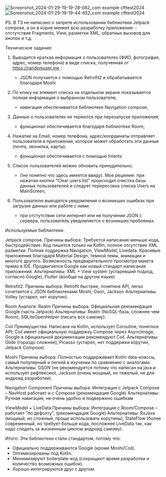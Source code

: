 

![Screenshot_2024-01-29-19-19-28-082_com example cfttest2024](https://github.com/OrionDevelopNSK/CFTTest2024/assets/86998536/cf54adb0-1ec4-4249-a11e-f98db646761e)
![Screenshot_2024-01-29-19-19-44-652_com example cfttest2024](https://github.com/OrionDevelopNSK/CFTTest2024/assets/86998536/e1a29ddf-7fad-4495-9cc9-dee30901fa1d)





PS. В ТЗ не написано о запрете использовании библиотеки Jetpack compose, а он в корне меняет всю разработку приложения:
	- отстутствие Fragments, View, разметки XML, обратных вызовов для кнопок и т.д.


Техническое задание:

1. Выводится краткая информация о пользователях (ФИО, фотография, адрес, номер телефона) в виде списка, полученная от https://randomuser.me ;

	- JSON получается с помощью Retrofit2 и обрабатывается благодаря Moshi

2. По клику на элемент списка на отдельном экране показывается полная информация о выбранном пользователе;

	- навигация обеспечивается библиотеке Navigation compose;

3. Данные о пользователях не теряются при перезапуске приложения;

	- функционал обеспечивается благодаря библиотеке Room;
   
4. Нажатие на Email, номер телефона, адрес/координаты отправляет пользователя в приложение, которое может обработать эти данные (почта, звонилка, карты);

	- функционал обеспечивается с помощью Intents
   
5. Список пользователей можно обновить принудительно;

	- (!не понятно что здесь имеется ввиду). Мое решение: при нажатии кнопки "Clear users list" происходит очистка базы данных пользователей и следует перересовка списка Users на MainScreen;

6. Пользователю выводятся уведомления о возникших ошибках при загрузке данных или работе с ними.

	- при отстутствии сети интернет или не получении JSON с сервера, пользователь уведомляется о возникших проблемах.


Используемые библиотеки:

Jetpack compose.
Причины выбора: 
Требуется написание меньше кода, быстродействие. 
Код пишется только на Kotlin, полное отсутствие XML разметки.
Полная поддержка Navigation, ViewModel, Livedata.
Красивые приложения благодаря Material Design, темной темы, анимации и многого другого. 
Возможность предварительного просмотра макета прямо в IDE. 
Продвигается Google как новый стандарт написания приложений.
Альтернативы: XML + View system (устаревший подход, согласно Google), Flutter (вообще на другом языке)

Retrofit2.
Причины выбора:
Retrofit быстрее, понятное API, легко сочетается с JSON библиотеками Moshi, Gson, Jackson
Альтернативы: Volley (устарел, нет корутин).

Room
Аналоги: Realm
Причины выбора:
Официальная рекомендация Google (часть Jetpack)
Альтернативы: Realm (NoSQL-база, сложнее чем Room), SQLiteOpenHelper (писать все самому).


Coil
Преимущества:
Написана на Kotlin, использует Coroutine,  понятное API, 
Coil имеет официальную поддержку Compose через AsyncImage, Google в официальной документации рекомендуют Coil.
Альтернативы: Glide (гораздо сложнее), Picasso (устарел, нет поддержки корутин, Jetpack Compose).

Moshi
Причины выбора:
Полностью поддерживает Kotlin data-классы, самый популярный и легкий в изучении по сравнению с аналогами.
Альтернативы: GSON (не рекомендуется потому что написан на java и использует рефлексию), Jackson (очень мощный, но тяжелый, не для андроид разработки).

Navigation Component
Причины выбора:
Интеграция с Jetpack Compose – NavHost работает и с Compose (рекомендация Google)
Альтернативы: Ручная навигация, не очень удобно и подвержено ошибкам

ViewModel + LiveData
Причины выбора:
Интеграция с Room/Compose – работает "по дефолту", (рекомендация Google)
Альтернативы: RxJava (мощный, но сложный, проще использовать корутины), 
StateFlow (более современный, но требует больше кода, посложнее LiveData так, как надо следить за жизненным циклом андроид самому).

Итого:
Эти библиотеки стали стандартом, потому что:
 - Официально поддерживаются Google (кроме Moshi/Coil).
 - Оптимизированы под Kotlin.
 - Минимизируют boilerplate-код (сокращают время разработки и количество возможных ошибок).
 - Хорошо интегрируются друг с другом.


